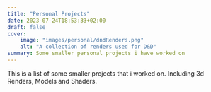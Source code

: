 ```yaml
---
title: "Personal Projects"
date: 2023-07-24T18:53:33+02:00
draft: false
cover:
    image: "images/personal/dndRenders.png"
    alt: "A collection of renders used for D&D"
summary: Some smaller personal projects i have worked on
---
```


This is a list of some smaller projects that i worked on. Including 3d Renders, Models and Shaders.

